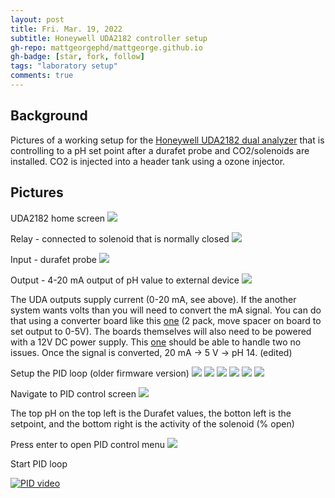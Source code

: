 ```yaml
---
layout: post
title: Fri. Mar. 19, 2022
subtitle: Honeywell UDA2182 controller setup
gh-repo: mattgeorgephd/mattgeorge.github.io
gh-badge: [star, fork, follow]
tags: "laboratory setup"
comments: true
---
```


## Background
Pictures of a working setup for the [Honeywell UDA2182 dual analyzer](http://cindtechs.ca/unleashd/catalog/analytical/Honeywell-UDA2182/70-82-25-119.pdf) that is controlling to a pH set point after a durafet probe and CO2/solenoids are installed. CO2 is injected into a header tank using a ozone injector.

## Pictures
UDA2182 home screen
![](/post_images/20220319/home.jpg)

Relay - connected to solenoid that is normally closed
![](/post_images/20220319/relay.jpg)

Input - durafet probe
![](/post_images/20220319/input.jpg)

Output - 4-20 mA output of pH value to external device
![](/post_images/20220319/output.jpg)

The UDA outputs supply current (0-20 mA, see above). If the another system wants volts than you will need to convert the mA signal. You can do that using a converter board like this [one](https://www.amazon.com/gp/product/B07MYXVDDX/ref=crt_ewc_img_srh_1?ie=UTF8&psc=1&smid=AJPBC0EQEE97B) (2 pack, move spacer on board to set output to 0-5V). The boards themselves will also need to be powered with a 12V DC power supply. This [one](https://www.amazon.com/gp/product/B01LATMSGS/ref=crt_ewc_img_dp_1?ie=UTF8&psc=1&smid=AXEJGN8WLZD9M) should be able to handle two no issues. Once the signal is converted, 20 mA -> 5 V -> pH 14. (edited)

Setup the PID loop (older firmware version)
![](/post_images/20220319/PID_1.jpg)
![](/post_images/20220319/PID_2.jpg)
![](/post_images/20220319/PID_3.jpg)
![](/post_images/20220319/PID_4.jpg)
![](/post_images/20220319/PID_5.jpg)
![](/post_images/20220319/PID_6.jpg)

Navigate to PID control screen
![](/post_images/20220319/control_screen.jpg)

The top pH on the top left is the Durafet values, the botton left is the setpoint, and the bottom right is the activity of the solenoid (% open)

Press enter to open PID control menu
![](/post_images/20220319/control_menu.jpg)

Start PID loop

[![PID video](/post_images/20220319/video.png)](https://youtu.be/wVeXxq7iC3E)
